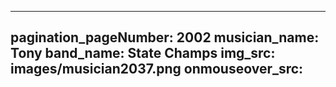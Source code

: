 ------
pagination_pageNumber: 2002
musician_name: Tony
band_name: State Champs
img_src: images/musician2037.png
onmouseover_src: 
------